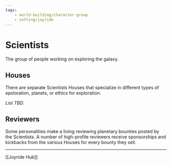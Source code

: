 ```yaml
---
tags:
    - world-building/character-group
    - setting/joyride
---
```


# Scientists

The group of people working on exploring the galaxy. 

## Houses
There are separate Scientists Houses that specialize in different types of epxloration, planets, or ethics for exploration.

_List TBD._

## Reviewers
Some personalities make a living reviewing planetary bounties posted by the Scientists. A number of high-profile reviewers receive sponsorships and kickbacks from the various Houses for every bounty they sell.

---
[[Joyride Hub]]
